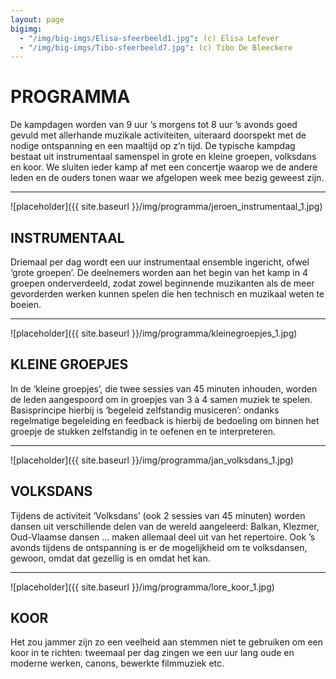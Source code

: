 ```yaml
---
layout: page
bigimg:
  - "/img/big-imgs/Elisa-sfeerbeeld1.jpg": (c) Elisa Lefever
  - "/img/big-imgs/Tibo-sfeerbeeld7.jpg": (c) Tibo De Bleeckere
---
```

# PROGRAMMA

De kampdagen worden van 9 uur ’s morgens tot 8 uur ’s avonds goed gevuld met allerhande muzikale activiteiten, uiteraard doorspekt met de nodige ontspanning en een maaltijd op z’n tijd. De typische kampdag bestaat uit instrumentaal samenspel in grote en kleine groepen, volksdans en koor. We sluiten ieder kamp af met een concertje waarop we de andere leden en de ouders tonen waar we afgelopen week mee bezig geweest zijn.

---


![placeholder]({{ site.baseurl }}/img/programma/jeroen_instrumentaal_1.jpg)

## INSTRUMENTAAL

Driemaal per dag wordt een uur instrumentaal ensemble ingericht, ofwel ‘grote groepen’. De deelnemers worden aan het begin van het kamp in 4 groepen onderverdeeld, zodat zowel beginnende muzikanten als de meer gevorderden werken kunnen spelen die hen technisch en muzikaal weten te boeien.

---


![placeholder]({{ site.baseurl }}/img/programma/kleinegroepjes_1.jpg)

## KLEINE GROEPJES

In de ‘kleine groepjes’, die twee sessies van 45 minuten inhouden, worden de leden aangespoord om in groepjes van 3 à 4 samen muziek te spelen. Basisprincipe hierbij is ‘begeleid zelfstandig musiceren’: ondanks regelmatige begeleiding en feedback is hierbij de bedoeling om binnen het groepje de stukken zelfstandig in te oefenen en te interpreteren.

---


![placeholder]({{ site.baseurl }}/img/programma/jan_volksdans_1.jpg)

## VOLKSDANS

Tijdens de activiteit ‘Volksdans’ (ook 2 sessies van 45 minuten) worden dansen uit verschillende delen van de wereld aangeleerd: Balkan, Klezmer, Oud-Vlaamse dansen … maken allemaal deel uit van het repertoire. Ook ’s avonds tijdens de ontspanning is er de mogelijkheid om te volksdansen, gewoon, omdat dat gezellig is en omdat het kan.

---


![placeholder]({{ site.baseurl }}/img/programma/lore_koor_1.jpg)

## KOOR

Het zou jammer zijn zo een veelheid aan stemmen niet te gebruiken om een koor in te richten: tweemaal per dag zingen we een uur lang oude en moderne werken, canons, bewerkte filmmuziek etc.
